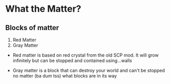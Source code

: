 # What the Matter?

## Blocks of matter
1. Red Matter
2. Gray Matter

* Red matter is based on red crystal from the old SCP mod. It will grow infinitely but can be stopped and contained using...walls

* Gray matter is a block that can destroy your world and can't be stopped no matter (ba dum tss) what blocks are in its way
